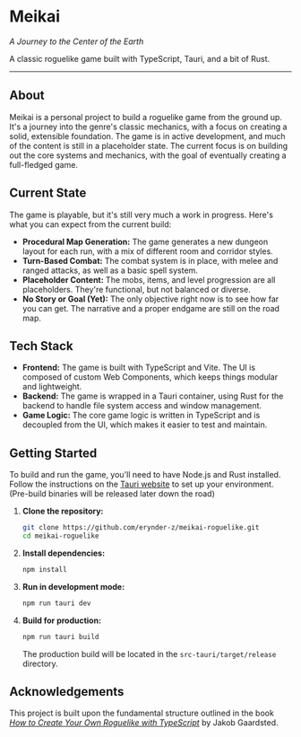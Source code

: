 # Meikai

_A Journey to the Center of the Earth_

A classic roguelike game built with TypeScript, Tauri, and a bit of Rust.

---

## About

Meikai is a personal project to build a roguelike game from the ground up. It's a journey into the genre's classic mechanics, with a focus on creating a solid, extensible foundation. The game is in active development, and much of the content is still in a placeholder state. The current focus is on building out the core systems and mechanics, with the goal of eventually creating a full-fledged game.

## Current State

The game is playable, but it's still very much a work in progress. Here's what you can expect from the current build:

- **Procedural Map Generation:** The game generates a new dungeon layout for each run, with a mix of different room and corridor styles.
- **Turn-Based Combat:** The combat system is in place, with melee and ranged attacks, as well as a basic spell system.
- **Placeholder Content:** The mobs, items, and level progression are all placeholders. They're functional, but not balanced or diverse.
- **No Story or Goal (Yet):** The only objective right now is to see how far you can get. The narrative and a proper endgame are still on the road map.

## Tech Stack

- **Frontend:** The game is built with TypeScript and Vite. The UI is composed of custom Web Components, which keeps things modular and lightweight.
- **Backend:** The game is wrapped in a Tauri container, using Rust for the backend to handle file system access and window management.
- **Game Logic:** The core game logic is written in TypeScript and is decoupled from the UI, which makes it easier to test and maintain.

## Getting Started

To build and run the game, you'll need to have Node.js and Rust installed. Follow the instructions on the [Tauri website](https://tauri.app/v1/guides/getting-started/prerequisites) to set up your environment.
(Pre-build binaries will be released later down the road)

1.  **Clone the repository:**

    ```bash
    git clone https://github.com/erynder-z/meikai-roguelike.git
    cd meikai-roguelike
    ```

2.  **Install dependencies:**

    ```bash
    npm install
    ```

3.  **Run in development mode:**

    ```bash
    npm run tauri dev
    ```

4.  **Build for production:**

    ```bash
    npm run tauri build
    ```

    The production build will be located in the `src-tauri/target/release` directory.

## Acknowledgements

This project is built upon the fundamental structure outlined in the book [_How to Create Your Own Roguelike with TypeScript_](https://www.google.com/search?client=firefox-b-d&q=how+to+make+your+own+roguelike%2C+gaardsted) by Jakob Gaardsted.
